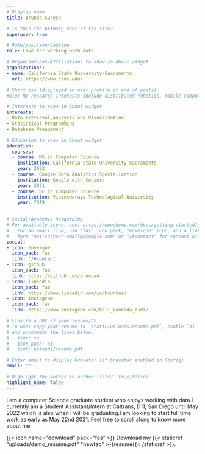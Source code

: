 ```yaml
---
# Display name
title: Brunda Suresh

# Is this the primary user of the site?
superuser: true

# Role/position/tagline
role: Love for working with data

# Organizations/Affiliations to show in About widget
organizations:
- name: California State University-Sacramento 
  url: https://www.csus.edu/

# Short bio (displayed in user profile at end of posts)
#bio: My research interests include distributed robotics, mobile computing and programmable matter.

# Interests to show in About widget
interests:
- Data retrieval,Analysis and Visualization
- Statistical Programming
- Database Management

# Education to show in About widget
education:
  courses:
  - course: MS in Computer Science
    institution: California State University-Sacramento
    year: 2022
  - course: Google Data Analytics Specialization
    institution: Google with Cousera
    year: 2021
  - course: BE in Computer Science
    institution: Visveswaraya Technological University
    year: 2019
  

# Social/Academic Networking
# For available icons, see: https://wowchemy.com/docs/getting-started/page-builder/#icons
#   For an email link, use "fas" icon pack, "envelope" icon, and a link in the
#   form "mailto:your-email@example.com" or "/#contact" for contact widget.
social:
- icon: envelope
  icon_pack: fas
  link: '/#contact'
- icon: github
  icon_pack: fab
  link: https://github.com/brunda4
- icon: linkedin
  icon_pack: fab
  link: https://www.linkedin.com/in/brundas/
- icon: instagram
  icon_pack: fas
  link: https://www.instagram.com/kali_kannada_nudi/

# Link to a PDF of your resume/CV.
# To use: copy your resume to `static/uploads/resume.pdf`, enable `ai` icons in `params.toml`, 
# and uncomment the lines below.
# - icon: cv
#   icon_pack: ai
#   link: uploads/resume.pdf

# Enter email to display Gravatar (if Gravatar enabled in Config)
email: ""

# Highlight the author in author lists? (true/false)
highlight_name: false
---
```


I am a computer Science graduate student who enjoys working with data.I currently am a Student Assistant/Intern at Caltrans, D11, San Diego until May 2022 which is also when I will be graduating.I am looking to start full time work as early as May 22nd 2021. Feel free to scroll along to know more about me.  

{{< icon name="download" pack="fas" >}} Download my {{< staticref "uploads/demo_resume.pdf" "newtab" >}}resumé{{< /staticref >}}.
